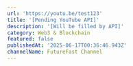 ```yaml
---
url: 'https://youtu.be/test123'
title: '[Pending YouTube API]'
description: '[Will be filled by API]'
category: Web3 & Blockchain
featured: false
publishedAt: '2025-06-17T00:36:46.943Z'
channelName: FutureFast Channel
---
```


